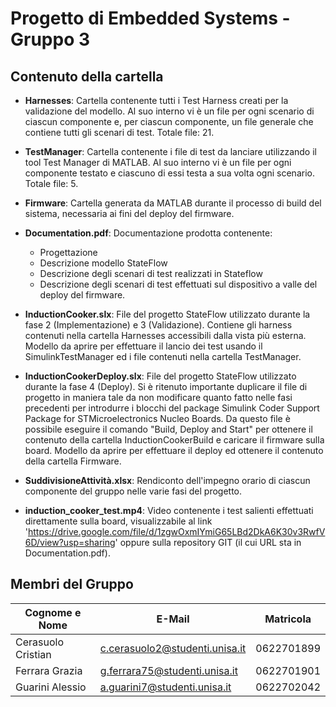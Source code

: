 # Progetto di Embedded Systems - Gruppo 3
## Contenuto della cartella

- **Harnesses**: Cartella contenente tutti i Test Harness creati per la validazione del modello. Al suo interno vi è un file per ogni scenario di ciascun componente e, per ciascun componente, un file generale che contiene tutti gli scenari di test. Totale file: 21.

- **TestManager**: Cartella contenente i file di test da lanciare utilizzando il tool Test Manager di MATLAB. Al suo interno vi è un file per ogni componente testato e ciascuno di essi testa a sua volta ogni scenario. Totale file: 5.

- **Firmware**: Cartella generata da MATLAB durante il processo di build del sistema, necessaria ai fini del deploy del firmware.

- **Documentation.pdf**: Documentazione prodotta contenente:
  - Progettazione
  - Descrizione modello StateFlow
  - Descrizione degli scenari di test realizzati in Stateflow
  - Descrizione degli scenari di test effettuati sul dispositivo a valle del deploy del firmware.

- **InductionCooker.slx**: File del progetto StateFlow utilizzato durante la fase 2 (Implementazione) e 3 (Validazione). Contiene gli harness contenuti nella cartella Harnesses accessibili dalla vista più esterna. Modello da aprire per effettuare il lancio dei test usando il SimulinkTestManager ed i file contenuti nella cartella TestManager.

- **InductionCookerDeploy.slx**: File del progetto StateFlow utilizzato durante la fase 4 (Deploy). Si è ritenuto importante duplicare il file di progetto in maniera tale da non modificare quanto fatto nelle fasi precedenti per introdurre i blocchi del package Simulink Coder Support Package for STMicroelectronics Nucleo Boards. Da questo file è possibile eseguire il comando "Build, Deploy and Start" per ottenere il contenuto della cartella InductionCookerBuild e caricare il firmware sulla board. Modello da aprire per effettuare il deploy ed ottenere il contenuto della cartella Firmware.

- **SuddivisioneAttività.xlsx**: Rendiconto dell'impegno orario di ciascun componente del gruppo nelle varie fasi del progetto.

- **induction_cooker_test.mp4**: Video contenente i test salienti effettuati direttamente sulla board, visualizzabile al link '<https://drive.google.com/file/d/1zgwOxmIYmiG65LBd2DkA6K30v3RwfV6D/view?usp=sharing>' oppure sulla repository GIT (il cui URL sta in Documentation.pdf).

## Membri del Gruppo
| Cognome e Nome      | E-Mail                                                                    | Matricola   |
|---------------------|---------------------------------------------------------------------------|-------------|
| Cerasuolo Cristian  | [c.cerasuolo2@studenti.unisa.it](mailto:c.cerasuolo2@studenti.unisa.it)   | 0622701899  |
| Ferrara Grazia      | [g.ferrara75@studenti.unisa.it](mailto:g.ferrara75@studenti.unisa.it)     | 0622701901  |
| Guarini Alessio     | [a.guarini7@studenti.unisa.it](mailto:a.guarini7@studenti.unisa.it)       | 0622702042  |
